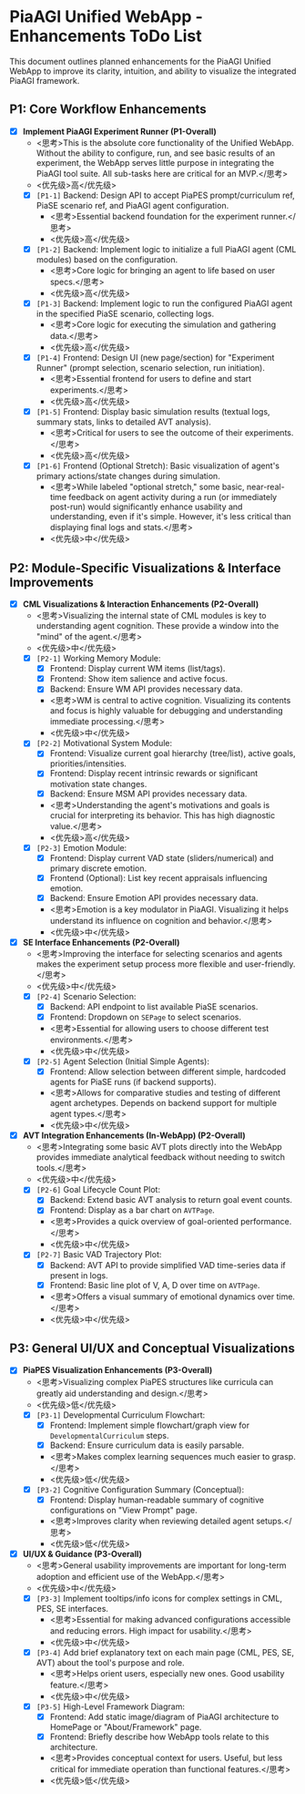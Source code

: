 # PiaAGI Unified WebApp - Enhancements ToDo List

This document outlines planned enhancements for the PiaAGI Unified WebApp to improve its clarity, intuition, and ability to visualize the integrated PiaAGI framework.

## P1: Core Workflow Enhancements

- [x] **Implement PiaAGI Experiment Runner (P1-Overall)**
    - <思考>This is the absolute core functionality of the Unified WebApp. Without the ability to configure, run, and see basic results of an experiment, the WebApp serves little purpose in integrating the PiaAGI tool suite. All sub-tasks here are critical for an MVP.</思考>
    - <优先级>高</优先级>
    - [x] `[P1-1]` Backend: Design API to accept PiaPES prompt/curriculum ref, PiaSE scenario ref, and PiaAGI agent configuration.
        - <思考>Essential backend foundation for the experiment runner.</思考>
        - <优先级>高</优先级>
    - [x] `[P1-2]` Backend: Implement logic to initialize a full PiaAGI agent (CML modules) based on the configuration.
        - <思考>Core logic for bringing an agent to life based on user specs.</思考>
        - <优先级>高</优先级>
    - [x] `[P1-3]` Backend: Implement logic to run the configured PiaAGI agent in the specified PiaSE scenario, collecting logs.
        - <思考>Core logic for executing the simulation and gathering data.</思考>
        - <优先级>高</优先级>
    - [x] `[P1-4]` Frontend: Design UI (new page/section) for "Experiment Runner" (prompt selection, scenario selection, run initiation).
        - <思考>Essential frontend for users to define and start experiments.</思考>
        - <优先级>高</优先级>
    - [x] `[P1-5]` Frontend: Display basic simulation results (textual logs, summary stats, links to detailed AVT analysis).
        - <思考>Critical for users to see the outcome of their experiments.</思考>
        - <优先级>高</优先级>
    - [x] `[P1-6]` Frontend (Optional Stretch): Basic visualization of agent's primary actions/state changes during simulation.
        - <思考>While labeled "optional stretch," some basic, near-real-time feedback on agent activity during a run (or immediately post-run) would significantly enhance usability and understanding, even if it's simple. However, it's less critical than displaying final logs and stats.</思考>
        - <优先级>中</优先级>

## P2: Module-Specific Visualizations & Interface Improvements

- [x] **CML Visualizations & Interaction Enhancements (P2-Overall)**
    - <思考>Visualizing the internal state of CML modules is key to understanding agent cognition. These provide a window into the "mind" of the agent.</思考>
    - <优先级>中</优先级>
    - [x] `[P2-1]` Working Memory Module:
        - [x] Frontend: Display current WM items (list/tags).
        - [x] Frontend: Show item salience and active focus.
        - [x] Backend: Ensure WM API provides necessary data.
        - <思考>WM is central to active cognition. Visualizing its contents and focus is highly valuable for debugging and understanding immediate processing.</思考>
        - <优先级>中</优先级>
    - [x] `[P2-2]` Motivational System Module:
        - [x] Frontend: Visualize current goal hierarchy (tree/list), active goals, priorities/intensities.
        - [x] Frontend: Display recent intrinsic rewards or significant motivation state changes.
        - [x] Backend: Ensure MSM API provides necessary data.
        - <思考>Understanding the agent's motivations and goals is crucial for interpreting its behavior. This has high diagnostic value.</思考>
        - <优先级>高</优先级>
    - [x] `[P2-3]` Emotion Module:
        - [x] Frontend: Display current VAD state (sliders/numerical) and primary discrete emotion.
        - [x] Frontend (Optional): List key recent appraisals influencing emotion.
        - [x] Backend: Ensure Emotion API provides necessary data.
        - <思考>Emotion is a key modulator in PiaAGI. Visualizing it helps understand its influence on cognition and behavior.</思考>
        - <优先级>中</优先级>
- [x] **SE Interface Enhancements (P2-Overall)**
    - <思考>Improving the interface for selecting scenarios and agents makes the experiment setup process more flexible and user-friendly.</思考>
    - <优先级>中</优先级>
    - [x] `[P2-4]` Scenario Selection:
        - [x] Backend: API endpoint to list available PiaSE scenarios.
        - [x] Frontend: Dropdown on `SEPage` to select scenarios.
        - <思考>Essential for allowing users to choose different test environments.</思考>
        - <优先级>中</优先级>
    - [x] `[P2-5]` Agent Selection (Initial Simple Agents):
        - [x] Frontend: Allow selection between different simple, hardcoded agents for PiaSE runs (if backend supports).
        - <思考>Allows for comparative studies and testing of different agent archetypes. Depends on backend support for multiple agent types.</思考>
        - <优先级>中</优先级>
- [x] **AVT Integration Enhancements (In-WebApp) (P2-Overall)**
    - <思考>Integrating some basic AVT plots directly into the WebApp provides immediate analytical feedback without needing to switch tools.</思考>
    - <优先级>中</优先级>
    - [x] `[P2-6]` Goal Lifecycle Count Plot:
        - [x] Backend: Extend basic AVT analysis to return goal event counts.
        - [x] Frontend: Display as a bar chart on `AVTPage`.
        - <思考>Provides a quick overview of goal-oriented performance.</思考>
        - <优先级>中</优先级>
    - [x] `[P2-7]` Basic VAD Trajectory Plot:
        - [x] Backend: AVT API to provide simplified VAD time-series data if present in logs.
        - [x] Frontend: Basic line plot of V, A, D over time on `AVTPage`.
        - <思考>Offers a visual summary of emotional dynamics over time.</思考>
        - <优先级>中</优先级>

## P3: General UI/UX and Conceptual Visualizations

- [x] **PiaPES Visualization Enhancements (P3-Overall)**
    - <思考>Visualizing complex PiaPES structures like curricula can greatly aid understanding and design.</思考>
    - <优先级>低</优先级>
    - [x] `[P3-1]` Developmental Curriculum Flowchart:
        - [x] Frontend: Implement simple flowchart/graph view for `DevelopmentalCurriculum` steps.
        - [x] Backend: Ensure curriculum data is easily parsable.
        - <思考>Makes complex learning sequences much easier to grasp.</思考>
        - <优先级>低</优先级>
    - [x] `[P3-2]` Cognitive Configuration Summary (Conceptual):
        - [x] Frontend: Display human-readable summary of cognitive configurations on "View Prompt" page.
        - <思考>Improves clarity when reviewing detailed agent setups.</思考>
        - <优先级>低</优先级>
- [x] **UI/UX & Guidance (P3-Overall)**
    - <思考>General usability improvements are important for long-term adoption and efficient use of the WebApp.</思考>
    - <优先级>中</优先级>
    - [x] `[P3-3]` Implement tooltips/info icons for complex settings in CML, PES, SE interfaces.
        - <思考>Essential for making advanced configurations accessible and reducing errors. High impact for usability.</思考>
        - <优先级>中</优先级>
    - [x] `[P3-4]` Add brief explanatory text on each main page (CML, PES, SE, AVT) about the tool's purpose and role.
        - <思考>Helps orient users, especially new ones. Good usability feature.</思考>
        - <优先级>中</优先级>
    - [x] `[P3-5]` High-Level Framework Diagram:
        - [x] Frontend: Add static image/diagram of PiaAGI architecture to HomePage or "About/Framework" page.
        - [x] Frontend: Briefly describe how WebApp tools relate to this architecture.
        - <思考>Provides conceptual context for users. Useful, but less critical for immediate operation than functional features.</思考>
        - <优先级>低</优先级>

